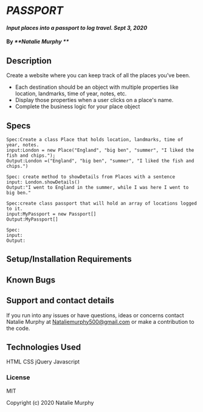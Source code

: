 # _PASSPORT_

#### _Input places into a passport to log travel. Sept 3, 2020_

#### By _**Natalie Murphy **_

## Description

Create a website where you can keep track of all the places you've been.

- Each destination should be an object with multiple properties like location, landmarks, time of year, notes, etc.
- Display those properties when a user clicks on a place's name.
- Complete the business logic for your place object

## Specs

```
Spec:Create a class Place that holds location, landmarks, time of year, notes.
input:London = new Place("England", "big ben", "summer", "I liked the fish and chips.");
Output:London =("England", "big ben", "summer", "I liked the fish and chips.")

```

```
Spec: create method to showDetails from Places with a sentence
input: London.showDetails()
Output:"I went to England in the summer, while I was here I went to big ben."

```

```
Spec:create class passport that will hold an array of locations logged to it.
input:MyPassport = new Passport[]
Output:MyPassport[]

```

```
Spec:
input:
Output:

```

## Setup/Installation Requirements

## Known Bugs

## Support and contact details

If you run into any issues or have questions, ideas or concerns contact Natalie Murphy at Nataliemurphy500@gmail.com or make a contribution to the code.

## Technologies Used

HTML
CSS
jQuery
Javascript

### License

MIT

Copyright (c) 2020 Natalie Murphy
